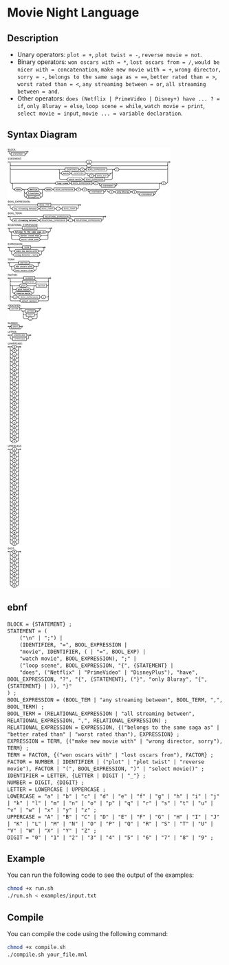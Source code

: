 # Movie Night Language

## Description

- Unary operators: `plot = +`, `plot twist = -`, `reverse movie = not`.
- Binary operators: `won oscars with = *`, `lost oscars from = /`, `would be nicer with = concatenation`, `make new movie with = +`, `wrong director, sorry = -`, `belongs to the same saga as = ==`, `better rated than = >`, `worst rated than = <`, `any streaming between = or`, `all streaming between = and`.
- Other operators: `does (Netflix | PrimeVideo | Disney+) have ... ? = if`, `only Bluray = else`, `loop scene = while`, `watch movie = print`, `select movie = input`, `movie ... = variable declaration`.

## Syntax Diagram
![Syntax Diagram](syntax_diagram.png)

## ebnf
```
BLOCK = {STATEMENT} ;
STATEMENT = (
    ("\n" | ";") |
    (IDENTIFIER, "=", BOOL_EXPRESSION |
    "movie", IDENTIFIER, ( | "=", BOOL_EXP) |
    "watch movie", BOOL_EXPRESSION), ";" |
    ("loop scene", BOOL_EXPRESSION, "{", {STATEMENT} |
    "does", ("Netflix" | "PrimeVideo" | "DisneyPlus"), "have", BOOL_EXPRESSION, "?", "{", {STATEMENT}, ("}", "only Bluray", "{", {STATEMENT} | )), "}"
) ;
BOOL_EXPRESSION = (BOOL_TEM | "any streaming between", BOOL_TERM, ",", BOOL_TERM) ;
BOOL_TERM = (RELATIONAL_EXPRESSION | "all streaming between", RELATIONAL_EXPRESSION, ",", RELATIONAL_EXPRESSION) ;
RELATIONAL_EXPRESSION = EXPRESSION, {("belongs to the same saga as" | "better rated than" | "worst rated than"), EXPRESSION} ;
EXPRESSION = TERM, {("make new movie with" | "wrong director, sorry"), TERM} ;
TERM = FACTOR, {("won oscars with" | "lost oscars from"), FACTOR} ;
FACTOR = NUMBER | IDENTIFIER | ("plot" | "plot twist" | "reverse movie"), FACTOR | "(", BOOL_EXPRESSION, ")" | "select movie()" ;
IDENTIFIER = LETTER, {LETTER | DIGIT | "_"} ;
NUMBER = DIGIT, {DIGIT} ;
LETTER = LOWERCASE | UPPERCASE ;
LOWERCASE = "a" | "b" | "c" | "d" | "e" | "f" | "g" | "h" | "i" | "j" | "k" | "l" | "m" | "n" | "o" | "p" | "q" | "r" | "s" | "t" | "u" | "v" | "w" | "x" | "y" | "z" ;
UPPERCASE = "A" | "B" | "C" | "D" | "E" | "F" | "G" | "H" | "I" | "J" | "K" | "L" | "M" | "N" | "O" | "P" | "Q" | "R" | "S" | "T" | "U" | "V" | "W" | "X" | "Y" | "Z" ;
DIGIT = "0" | "1" | "2" | "3" | "4" | "5" | "6" | "7" | "8" | "9" ;
```

## Example
You can run the following code to see the output of the examples:
```bash
chmod +x run.sh
./run.sh < examples/input.txt
```

## Compile
You can compile the code using the following command:
```bash
chmod +x compile.sh
./compile.sh your_file.mnl
```